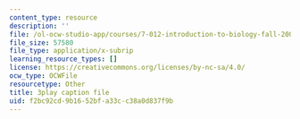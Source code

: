 ```yaml
---
content_type: resource
description: ''
file: /ol-ocw-studio-app/courses/7-012-introduction-to-biology-fall-2004/f2bc92cd9b1652bfa33cc38a0d837f9b_T5d5PvPjUlU.vtt
file_size: 57580
file_type: application/x-subrip
learning_resource_types: []
license: https://creativecommons.org/licenses/by-nc-sa/4.0/
ocw_type: OCWFile
resourcetype: Other
title: 3play caption file
uid: f2bc92cd-9b16-52bf-a33c-c38a0d837f9b
---
```

